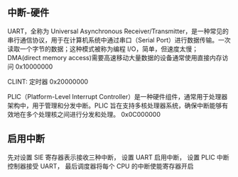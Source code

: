 ## 中断-硬件

UART，全称为 Universal Asynchronous Receiver/Transmitter，是一种常见的串行通信协议，用于在计算机系统中通过串口（Serial Port）进行数据传输。一次读取一个字节的数据；这种模式被称为编程 I/O，简单，但速度太慢；DMA(direct memory access)需要高速移动大量数据的设备通常使用直接内存访问
0x10000000

CLINT: 定时器
0x20000000

PLIC（Platform-Level Interrupt Controller）是一种硬件组件，通常用于处理器架构中，用于管理和分发中断。PLIC 旨在支持多核处理器系统，确保中断能够有效地在多个处理核之间进行分发和处理。
0x0C000000

## 启用中断

先对设置 SIE 寄存器表示接收三种中断，
设置 UART 启用中断，
设置 PLIC 中断控制器接受 UART，
最后调度器将每个 CPU 的中断使能寄存器开启
